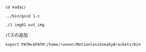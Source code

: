 ```
cd kadai/
```

```
../bin/gccd 1.c
```

```
./1 img01 out_img
```

パスの追加

```
export PATH=$PATH:/home/runner/MotionlessSneakyBrackets/bin
```